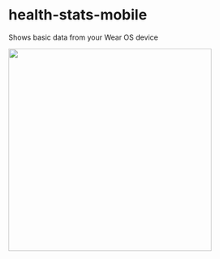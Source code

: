 # health-stats-mobile

Shows basic data from your Wear OS device

<img src="https://user-images.githubusercontent.com/8870594/173965349-4db4b2ae-285c-4c20-a2bf-26bac3d3203a.jpg" width="400">
